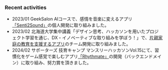 ### Recent activities
- 2023/01 GeekSalon AIコースで、感情を音楽に変えるアプリ[「Senti2Sound」](https://github.com/dyoshyy/Senti2Sound)の個人開発に取り組みました。
- 2023/02 北海道大学集中講義「デザイン思考、ハッカソンを用いたプロジェクト学習を通じ、DX・イノベーティブな取り組みを学ぼう！」で、[片親家庭の教育を支援するアプリ](https://github.com/dyoshyy/hackathon_team_nature)のチーム開発に取り組みました。
- 2024/02 サポーターズ 技育キャンプ マンスリーハッカソンVol.15にて、習慣化をゲーム感覚で楽しむアプリ[「Rhythmate」](https://github.com/ayanami77/Rhythmate-Service)の開発（バックエンドメイン）に取り組み、努力賞を頂きました。

<!---
dyoshyy/dyoshyy is a ✨ special ✨ repository because its `README.md` (this file) appears on your GitHub profile.
You can click the Preview link to take a look at your changes.
--->
